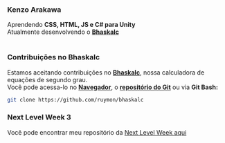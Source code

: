 
### Kenzo Arakawa
Aprendendo **CSS, HTML, JS e C# para Unity**<br>
Atualmente desenvolvendo o **[Bhaskalc](https://github.com/ruymon/bhaskalc)**<br>
<br>
### Contribuições no **Bhaskalc**
Estamos aceitando contribuições no **[Bhaskalc](https://github.com/ruymon/bhaskalc)**, nossa calculadora de equações de segundo grau.<br>
Você pode acessa-lo no **[Navegador](https://ruymon.github.io/bhaskalc/)**, o **[repositório do Git](https://github.com/ruymon/bhaskalc)** ou via **Git Bash:**
```bash
git clone https://github.com/ruymon/bhaskalc
```

### Next Level Week 3
Você pode encontrar meu repositório da [Next Level Week aqui](https://github.com/kenkenkon/nlw) <br>
